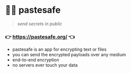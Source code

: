 
# 🫙📜 pastesafe
> *send secrets in public*

### 👉 https://pastesafe.org/ 👈
- pastesafe is an app for encrypting text or files
- you can send the encrypted payloads over any medium
- end-to-end encryption
- no servers ever touch your data


